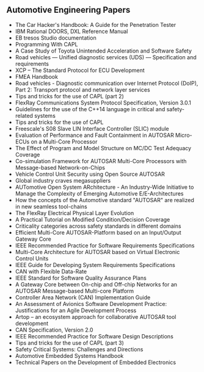<h2>Automotive Engineering Papers</h2>


<ul>

                             

 <li><a target="_blank" href="https://github.com/manjunath5496/Automotive-Engineering-Papers/blob/master/au(1).pdf" style="text-decoration:none;">The Car Hacker's Handbook: A Guide for the Penetration Tester</a></li>

 <li><a target="_blank" href="https://github.com/manjunath5496/Automotive-Engineering-Papers/blob/master/au(2).pdf" style="text-decoration:none;">IBM Rational DOORS, 
DXL Reference Manual</a></li>

<li><a target="_blank" href="https://github.com/manjunath5496/Automotive-Engineering-Papers/blob/master/au(3).pdf" style="text-decoration:none;">EB tresos Studio documentation</a></li>
 <li><a target="_blank" href="https://github.com/manjunath5496/Automotive-Engineering-Papers/blob/master/au(4).pdf" style="text-decoration:none;">Programming With CAPL</a></li>                              
<li><a target="_blank" href="https://github.com/manjunath5496/Automotive-Engineering-Papers/blob/master/au(5).pdf" style="text-decoration:none;">A Case Study of Toyota
Unintended Acceleration and Software Safety</a></li>
<li><a target="_blank" href="https://github.com/manjunath5496/Automotive-Engineering-Papers/blob/master/au(6).pdf" style="text-decoration:none;">Road vehicles — Unified diagnostic services (UDS) — Specification and requirements</a></li>
 <li><a target="_blank" href="https://github.com/manjunath5496/Automotive-Engineering-Papers/blob/master/au(7).pdf" style="text-decoration:none;">XCP – The Standard Protocol for ECU Development</a></li>

 <li><a target="_blank" href="https://github.com/manjunath5496/Automotive-Engineering-Papers/blob/master/au(8).pdf" style="text-decoration:none;"> FMEA Handbook </a></li>
   <li><a target="_blank" href="https://github.com/manjunath5496/Automotive-Engineering-Papers/blob/master/au(9).pdf" style="text-decoration:none;">Road vehicles - Diagnostic
communication over Internet Protocol (DoIP), Part 2: Transport protocol and network layer services</a></li>
  
   
 <li><a target="_blank" href="https://github.com/manjunath5496/Automotive-Engineering-Papers/blob/master/au(10).pdf" style="text-decoration:none;">Tips and tricks for the
use of CAPL (part 2) </a></li>                              
<li><a target="_blank" href="https://github.com/manjunath5496/Automotive-Engineering-Papers/blob/master/au(11).pdf" style="text-decoration:none;">FlexRay Communications System
Protocol Specification, Version 3.0.1</a></li>
<li><a target="_blank" href="https://github.com/manjunath5496/Automotive-Engineering-Papers/blob/master/au(12).pdf" style="text-decoration:none;">Guidelines for the use of the
C++14 language in critical and safety-related systems</a></li>
<li><a target="_blank" href="https://github.com/manjunath5496/Automotive-Engineering-Papers/blob/master/au(13).pdf" style="text-decoration:none;">Tips and tricks for the
use of CAPL</a></li>

<li><a target="_blank" href="https://github.com/manjunath5496/Automotive-Engineering-Papers/blob/master/au(14).pdf" style="text-decoration:none;">Freescale's S08
Slave LIN Interface Controller (SLIC) module</a></li>
                              
<li><a target="_blank" href="https://github.com/manjunath5496/Automotive-Engineering-Papers/blob/master/au(15).pdf" style="text-decoration:none;">Evaluation of Performance and Fault Containment in AUTOSAR Micro-ECUs on a Multi-Core Processor</a></li>

<li><a target="_blank" href="https://github.com/manjunath5496/Automotive-Engineering-Papers/blob/master/au(16).pdf" style="text-decoration:none;">The Effect of Program and Model
Structure on MC/DC Test Adequacy Coverage</a></li>

  <li><a target="_blank" href="https://github.com/manjunath5496/Automotive-Engineering-Papers/blob/master/au(17).pdf" style="text-decoration:none;">Co-simulation Framework for AUTOSAR Multi-Core Processors with Message-based Network-on-Chips</a></li>   
  
<li><a target="_blank" href="https://github.com/manjunath5496/Automotive-Engineering-Papers/blob/master/au(18).pdf" style="text-decoration:none;">Vehicle Control Unit Security using Open Source AUTOSAR</a></li> 

  
<li><a target="_blank" href="https://github.com/manjunath5496/Automotive-Engineering-Papers/blob/master/au(19).pdf" style="text-decoration:none;">Global industry craves megasuppliers</a></li> 

<li><a target="_blank" href="https://github.com/manjunath5496/Automotive-Engineering-Papers/blob/master/au(20).pdf" style="text-decoration:none;">AUTomotive Open System ARchitecture - An Industry-Wide Initiative to Manage the Complexity of Emerging Automotive E/E-Architectures</a></li>

<li><a target="_blank" href="https://github.com/manjunath5496/Automotive-Engineering-Papers/blob/master/au(21).pdf" style="text-decoration:none;">How the concepts of the Automotive standard "AUTOSAR" are realized in new seamless tool-chains</a></li>
<li><a target="_blank" href="https://github.com/manjunath5496/Automotive-Engineering-Papers/blob/master/au(22).pdf" style="text-decoration:none;">The FlexRay Electrical Physical
Layer Evolution</a></li> 
 <li><a target="_blank" href="https://github.com/manjunath5496/Automotive-Engineering-Papers/blob/master/au(23).pdf" style="text-decoration:none;">A Practical Tutorial on Modified Condition/Decision Coverage</a></li> 
 

   <li><a target="_blank" href="https://github.com/manjunath5496/Automotive-Engineering-Papers/blob/master/au(24).pdf" style="text-decoration:none;">Criticality categories across safety standards in different domains</a></li>
 
   <li><a target="_blank" href="https://github.com/manjunath5496/Automotive-Engineering-Papers/blob/master/au(25).pdf" style="text-decoration:none;">Efficient Multi-Core AUTOSAR-Platform based on an Input/Output Gateway Core</a></li>                              
 <li><a target="_blank" href="https://github.com/manjunath5496/Automotive-Engineering-Papers/blob/master/au(26).pdf" style="text-decoration:none;">IEEE Recommended Practice for
Software Requirements Specifications</a></li>
 <li><a target="_blank" href="https://github.com/manjunath5496/Automotive-Engineering-Papers/blob/master/au(27).pdf" style="text-decoration:none;">Multi-Core Architecture for AUTOSAR based on Virtual Electronic Control Units</a></li>
   
 
   <li><a target="_blank" href="https://github.com/manjunath5496/Automotive-Engineering-Papers/blob/master/au(28).pdf" style="text-decoration:none;">IEEE Guide for Developing System Requirements Specifications</a></li>
 
   <li><a target="_blank" href="https://github.com/manjunath5496/Automotive-Engineering-Papers/blob/master/au(29).pdf" style="text-decoration:none;">CAN with Flexible Data-Rate </a></li>                              

  <li><a target="_blank" href="https://github.com/manjunath5496/Automotive-Engineering-Papers/blob/master/au(30).pdf" style="text-decoration:none;">IEEE Standard for Software Quality Assurance Plans</a></li>
 
   <li><a target="_blank" href="https://github.com/manjunath5496/Automotive-Engineering-Papers/blob/master/au(31).pdf" style="text-decoration:none;">A Gateway Core between On-chip and Off-chip Networks for an AUTOSAR Message-based Multi-core Platform</a></li> 
    <li><a target="_blank" href="https://github.com/manjunath5496/Automotive-Engineering-Papers/blob/master/au(32).pdf" style="text-decoration:none;">Controller Area Network (CAN) Implementation Guide</a></li> 

   <li><a target="_blank" href="https://github.com/manjunath5496/Automotive-Engineering-Papers/blob/master/au(33).pdf" style="text-decoration:none;">An Assessment of Avionics Software Development Practice: Justifications for an Agile Development Process</a></li>                              

  <li><a target="_blank" href="https://github.com/manjunath5496/Automotive-Engineering-Papers/blob/master/au(34).pdf" style="text-decoration:none;">Artop – an ecosystem approach for collaborative AUTOSAR tool development</a></li> 
 
  <li><a target="_blank" href="https://github.com/manjunath5496/Automotive-Engineering-Papers/blob/master/au(35).pdf" style="text-decoration:none;">CAN Specification, Version 2.0</a></li> 

  <li><a target="_blank" href="https://github.com/manjunath5496/Automotive-Engineering-Papers/blob/master/au(36).pdf" style="text-decoration:none;">IEEE Recommended Practice for
Software Design Descriptions</a></li> 
 
<li><a target="_blank" href="https://github.com/manjunath5496/Automotive-Engineering-Papers/blob/master/au(37).pdf" style="text-decoration:none;">Tips and tricks for the
use of CAPL (part 3)</a></li>
 <li><a target="_blank" href="https://github.com/manjunath5496/Automotive-Engineering-Papers/blob/master/au(38).pdf" style="text-decoration:none;">Safety Critical Systems: Challenges and Directions</a></li>
<li><a target="_blank" href="https://github.com/manjunath5496/Automotive-Engineering-Papers/blob/master/au(39).pdf" style="text-decoration:none;">Automotive
Embedded Systems Handbook</a></li>
 <li><a target="_blank" href="https://github.com/manjunath5496/Automotive-Engineering-Papers/blob/master/au(40).pdf" style="text-decoration:none;">Technical Papers
on the Development of Embedded Electronics</a></li>                              
</ul>
  
  
